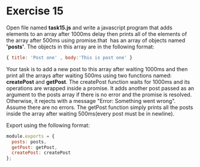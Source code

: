 # Exercise 15

Open file named **task15.js** and write a javascript program that adds elements to an
 array after 1000ms delay then prints all of the elements of the array after 500ms using
  promise.that  has an array of objects named **'posts'**. The objects in this array are
   in the following format: 

```js
{ title: 'Post one' , body:'This is post one' }
```

Your task is to add a new post to this array after waiting 1000ms and then print all the arrays
 after waiting 500ms using two functions named: **createPost** and **getPost**.
The createPost function waits for 1000ms and its operations are wrapped inside a promise. It
 adds another post passed as an argument to the posts array if there is no error and the promise
  is resolved. Otherwise, it rejects with a message "Error: Something went wrong". Assume there
   are no errors.
The getPost function simply prints all the posts inside the array after waiting 500ms(every post
 must be in newline).

Export using the following format:

```js
module.exports = {
  posts: posts,
  getPost: getPost,
  createPost: createPost
};
```
